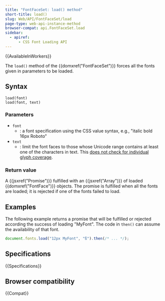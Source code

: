 ```yaml
---
title: "FontFaceSet: load() method"
short-title: load()
slug: Web/API/FontFaceSet/load
page-type: web-api-instance-method
browser-compat: api.FontFaceSet.load
sidebar:
  - apiref:
      - CSS Font Loading API
---
```


{{AvailableInWorkers}}

The `load()` method of the {{domxref("FontFaceSet")}} forces all the fonts given in parameters to be loaded.

## Syntax

```js-nolint
load(font)
load(font, text)
```

### Parameters

- `font`
  - : a font specification using the CSS value syntax, e.g., "italic bold 16px Roboto"
- `text`
  - : limit the font faces to those whose Unicode range contains at least one of the characters in text. This [does not check for individual glyph coverage](https://lists.w3.org/Archives/Public/www-style/2015Aug/0330.html).

### Return value

A {{jsxref("Promise")}} fulfilled with an {{jsxref("Array")}} of loaded {{domxref("FontFace")}} objects. The
promise is fulfilled when all the fonts are loaded; it is rejected if one of the fonts
failed to load.

## Examples

The following example returns a promise that will be fulfilled or rejected according the success of loading "MyFont". The code in `then()` can assume the availability of that font.

```js
document.fonts.load("12px MyFont", "ß").then(/* ... */);
```

## Specifications

{{Specifications}}

## Browser compatibility

{{Compat}}
